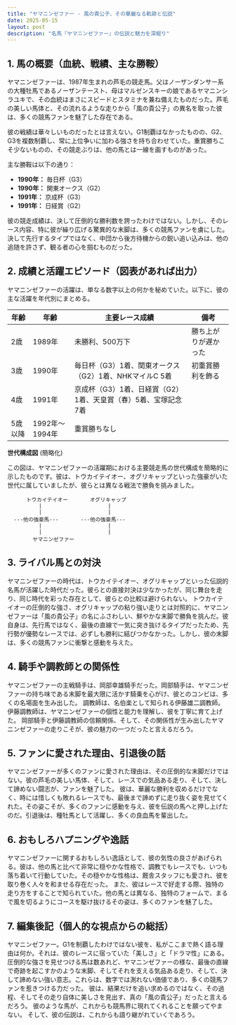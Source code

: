 ```yaml
---
title: "ヤマニンゼファー - 風の貴公子、その華麗なる軌跡と伝説"
date: 2025-05-15
layout: post
description: "名馬『ヤマニンゼファー』の伝説と魅力を深堀り"
---
```


## 1. 馬の概要（血統、戦績、主な勝鞍）

ヤマニンゼファーは、1987年生まれの芦毛の競走馬。父はノーザンダンサー系の大種牡馬であるノーザンテースト、母はマルゼンスキーの娘であるヤマニンシラユキで、その血統はまさにスピードとスタミナを兼ね備えたものだった。芦毛の美しい馬体と、その流れるような走りから「風の貴公子」の異名を取った彼は、多くの競馬ファンを魅了した存在である。

彼の戦績は華々しいものだったとは言えない。G1制覇はなかったものの、G2、G3を複数制覇し、常に上位争いに加わる強さを持ち合わせていた。重賞勝ちこそ少ないものの、その競走ぶりは、他の馬とは一線を画すものがあった。  

主な勝鞍は以下の通り：

* **1990年：** 毎日杯（G3）
* **1990年：** 関東オークス（G2）
* **1991年：** 京成杯（G3）
* **1991年：** 日経賞（G2）


彼の競走成績は、決して圧倒的な勝利数を誇ったわけではない。しかし、そのレース内容、特に彼が繰り広げる驚異的な末脚は、多くの競馬ファンを虜にした。決して先行するタイプではなく、中団から後方待機からの鋭い追い込みは、他の追随を許さず、観る者の心を掴むものだった。


## 2. 成績と活躍エピソード（図表があれば出力）

ヤマニンゼファーの活躍は、単なる数字以上の何かを秘めていた。以下に、彼の主な活躍を年代別にまとめる。

| 年齢 | 年齢 | 主要レース成績 | 備考 |
|---|---|---|---|
| 2歳 | 1989年 | 未勝利、500万下 | 勝ち上がりが遅かった |
| 3歳 | 1990年 | 毎日杯（G3）1着、関東オークス（G2）1着、NHKマイルC 5着 | 初重賞勝利を飾る |
| 4歳 | 1991年 | 京成杯（G3）1着、日経賞（G2）1着、天皇賞（春）5着、宝塚記念 7着 |  |
| 5歳以降 | 1992年～1994年 | 重賞勝ちなし |  |


**世代構成図** (簡略化)

この図は、ヤマニンゼファーの活躍期における主要競走馬の世代構成を簡略的に示したものです。彼は、トウカイテイオー、オグリキャップといった強豪がいた世代に属していましたが、彼らとは異なる戦法で勝負を挑みました。


```
      トウカイテイオー       オグリキャップ
          |                     |
          |                     |
  ---他の強豪馬---       ---他の強豪馬---
          |                     |
          |                     |
        ヤマニンゼファー
```


## 3. ライバル馬との対決

ヤマニンゼファーの時代は、トウカイテイオー、オグリキャップといった伝説的名馬が活躍した時代だった。彼らとの直接対決は少なかったが、同じ舞台を走り、同じ時代を彩った存在として、彼らとの比較は避けられない。  トウカイテイオーの圧倒的な強さ、オグリキャップの粘り強い走りとは対照的に、ヤマニンゼファーは「風の貴公子」の名にふさわしい、鮮やかな末脚で勝負を挑んだ。彼自身は、先行馬ではなく、最後の直線で一気に突き抜けるタイプだったため、先行勢が優勢なレースでは、必ずしも勝利に結びつかなかった。しかし、彼の末脚は、多くの競馬ファンに衝撃と感動を与えた。


## 4. 騎手や調教師との関係性

ヤマニンゼファーの主戦騎手は、岡部幸雄騎手だった。岡部騎手は、ヤマニンゼファーの持ち味である末脚を最大限に活かす騎乗を心がけ、彼とのコンビは、多くの名場面を生み出した。  調教師は、名伯楽として知られる伊藤雄二調教師。伊藤調教師は、ヤマニンゼファーの個性と能力を理解し、彼を丁寧に育て上げた。  岡部騎手と伊藤調教師の信頼関係、そして、その関係性が生み出したヤマニンゼファーの走りこそが、彼の魅力の一つだったと言えるだろう。


## 5. ファンに愛された理由、引退後の話

ヤマニンゼファーが多くのファンに愛された理由は、その圧倒的な末脚だけではない。彼の芦毛の美しい馬体、そして、レースでの気品ある走り、そして、決して諦めない闘志が、ファンを魅了した。  彼は、華麗な勝利を収めるだけでなく、時には惜しくも敗れるレースでも、最後まで諦めずに走り抜く姿を見せてくれた。その姿こそが、多くのファンに感動を与え、彼を伝説の馬へと押し上げたのだ。引退後は、種牡馬として活躍し、多くの良血馬を輩出した。


## 6. おもしろハプニングや逸話

ヤマニンゼファーに関するおもしろい逸話として、彼の気性の良さがあげられる。彼は、他の馬と比べて非常に穏やかな性格で、調教でもレースでも、いつも落ち着いて行動していた。その穏やかな性格は、厩舎スタッフにも愛され、彼を取り巻く人々を和ませる存在だった。  また、彼はレースで好走する際、独特の走り方をすることで知られていた。他の馬とは異なる、独特のフォームで、まるで風を切るようにコースを駆け抜けるその姿は、多くのファンを魅了した。


## 7. 編集後記（個人的な視点からの総括）

ヤマニンゼファー。G1を制覇したわけではない彼を、私がここまで熱く語る理由は何か。それは、彼のレースに宿っていた「美しさ」と「ドラマ性」にある。圧倒的な強さを見せつける馬は数あれど、ヤマニンゼファーの様な、最後の直線で奇跡を起こすかのような末脚、そしてそれを支える気品ある走り、そして、決して諦めない強い意志。これらは、数字では測れない価値であり、多くの競馬ファンを惹きつける力だった。  彼は、結果だけを追い求めるのではなく、その過程、そしてその走り自体に美しさを見出す、真の「風の貴公子」だったと言えるだろう。  彼のような馬が、これからも競馬界に現れてくれることを願ってやまない。  そして、彼の伝説は、これからも語り継がれていくであろう。
